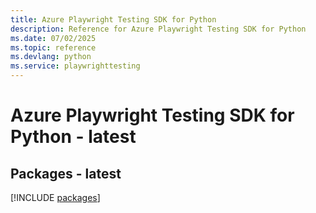 ```yaml
---
title: Azure Playwright Testing SDK for Python
description: Reference for Azure Playwright Testing SDK for Python
ms.date: 07/02/2025
ms.topic: reference
ms.devlang: python
ms.service: playwrighttesting
---
```

# Azure Playwright Testing SDK for Python - latest
## Packages - latest
[!INCLUDE [packages](playwright-testing-index.md)]